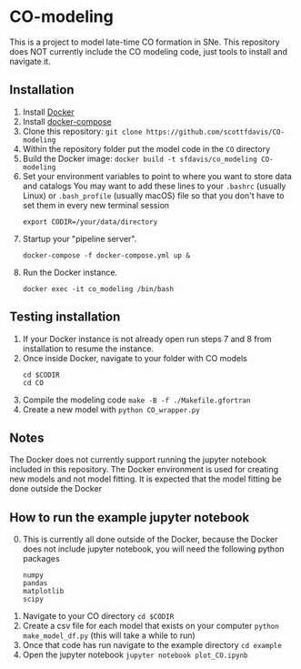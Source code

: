#  CO-modeling
This is a project to model late-time CO formation in SNe. This repository does NOT currently include the CO modeling code, just tools to install and navigate it.

## Installation
1. Install [Docker](https://docs.docker.com/get-docker/)
2. Install [docker-compose](https://docs.docker.com/compose/install/)
3. Clone this repository: `git clone https://github.com/scottfdavis/CO-modeling`
4. Within the repository folder put the model code in the `CO` directory
5. Build the Docker image: `docker build -t sfdavis/co_modeling CO-modeling`
6. Set your environment variables to point to where you want to store data and catalogs
   You may want to add these lines to your `.bashrc` (usually Linux) or `.bash_profile` (usually macOS) file
   so that you don't have to set them in every new terminal session
   ```
   export CODIR=/your/data/directory
   ```  
7. Startup your "pipeline server".
   ```
   docker-compose -f docker-compose.yml up &
   ```
8. Run the Docker instance.
   ```
   docker exec -it co_modeling /bin/bash
   ```

## Testing installation
1. If your Docker instance is not already open run steps 7 and 8 from installation to resume the instance.
2. Once inside Docker, navigate to your folder with CO models
   ```
   cd $CODIR
   cd CO
   ```
3. Compile the modeling code `make -B -f ./Makefile.gfortran`
4. Create a new model with `python CO_wrapper.py`

## Notes
The Docker does not currently support running the jupyter notebook included in this repository. The Docker environment is used for creating new models and not model fitting. It is expected that the model fitting be done outside the Docker

## How to run the example jupyter notebook
0. This is currently all done outside of the Docker, because the Docker does not include jupyter notebook, you will need the following python packages
   ```
   numpy
   pandas
   matplotlib
   scipy
   ```
1. Navigate to your CO directory `cd $CODIR`
2. Create a csv file for each model that exists on your computer `python make_model_df.py` (this will take a while to run)
3. Once that code has run navigate to the example directory `cd example`
4. Open the jupyter notebook `jupyter notebook plot_CO.ipynb`
